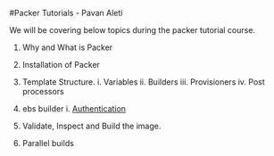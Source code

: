 #Packer Tutorials - Pavan Aleti

We will be covering below topics during the packer tutorial course.

1. Why and What is Packer

2. Installation of Packer

3. Template Structure.
      i. Variables
      ii. Builders
      iii. Provisioners
      iv. Post processors

4. ebs builder
   i. [Authentication](https://www.packer.io/docs/builders/amazon.html)
4. Validate, Inspect and Build the image.

5. Parallel builds
